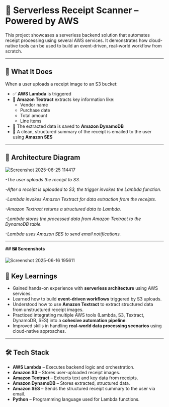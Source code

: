 # 🧾 Serverless Receipt Scanner – Powered by AWS

This project showcases a serverless backend solution that automates receipt processing using several AWS services. It demonstrates how cloud-native tools can be used to build an event-driven, real-world workflow from scratch.

---

## 📌 What It Does

When a user uploads a receipt image to an S3 bucket:
- ✅ **AWS Lambda** is triggered
- 🧠 **Amazon Textract** extracts key information like:
  - Vendor name
  - Purchase date
  - Total amount
  - Line items
- 💾 The extracted data is saved to **Amazon DynamoDB**
- 📧 A clean, structured summary of the receipt is emailed to the user using **Amazon SES**

---

## 🧱 Architecture Diagram

![Screenshot 2025-06-25 114417](https://github.com/user-attachments/assets/b7c96a88-7fd1-43ad-8a8b-2cec804dfa9c)

*-The user uploads the receipt to S3.*

*-After a receipt is uploaded to S3, the trigger invokes the Lambda function.*

*-Lambda invokes Amazon Textract for data extraction from the receipts.*

*-Amazon Textract returns a structured data to Lambda.*

*-Lambda stores the processed data from Amazon Textract to the DynamoDB table.*

*-Lambda uses Amazon SES to send email notifications.*

---

**## 🖼️ Screenshots**

![Screenshot 2025-06-16 195611](https://github.com/user-attachments/assets/2404bc0e-edba-42ad-bacf-31eaa792e19e)

## 🎯 Key Learnings

- Gained hands-on experience with **serverless architecture** using AWS services.
- Learned how to build **event-driven workflows** triggered by S3 uploads.
- Understood how to use **Amazon Textract** to extract structured data from unstructured receipt images.
- Practiced integrating multiple AWS tools (Lambda, S3, Textract, DynamoDB, SES) into a **cohesive automation pipeline**.
- Improved skills in handling **real-world data processing scenarios** using cloud-native approaches.

---

## 🛠️ Tech Stack

- **AWS Lambda** – Executes backend logic and orchestration.
- **Amazon S3** – Stores user-uploaded receipt images.
- **Amazon Textract** – Extracts text and key data from receipts.
- **Amazon DynamoDB** – Stores extracted, structured data.
- **Amazon SES** – Sends the structured receipt summary to the user via email.
- **Python** – Programming language used for Lambda functions.

